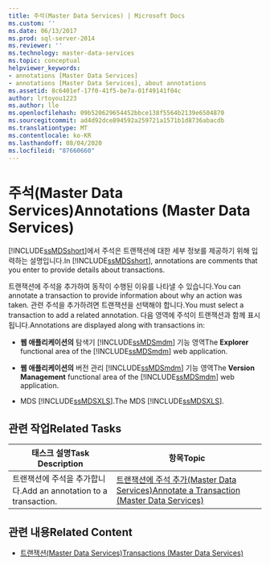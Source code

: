 ```yaml
---
title: 주석(Master Data Services) | Microsoft Docs
ms.custom: ''
ms.date: 06/13/2017
ms.prod: sql-server-2014
ms.reviewer: ''
ms.technology: master-data-services
ms.topic: conceptual
helpviewer_keywords:
- annotations [Master Data Services]
- annotations [Master Data Services], about annotations
ms.assetid: 8c6401ef-17f0-41f5-be7a-01f49141f04c
author: lrtoyou1223
ms.author: lle
ms.openlocfilehash: 09b520629654452bbce138f5564b2139e6504870
ms.sourcegitcommit: ad4d92dce894592a259721a1571b1d8736abacdb
ms.translationtype: MT
ms.contentlocale: ko-KR
ms.lasthandoff: 08/04/2020
ms.locfileid: "87660660"
---
```

# <a name="annotations-master-data-services"></a><span data-ttu-id="e529b-102">주석(Master Data Services)</span><span class="sxs-lookup"><span data-stu-id="e529b-102">Annotations (Master Data Services)</span></span>
  <span data-ttu-id="e529b-103">[!INCLUDE[ssMDSshort](../includes/ssmdsshort-md.md)]에서 주석은 트랜잭션에 대한 세부 정보를 제공하기 위해 입력하는 설명입니다.</span><span class="sxs-lookup"><span data-stu-id="e529b-103">In [!INCLUDE[ssMDSshort](../includes/ssmdsshort-md.md)], annotations are comments that you enter to provide details about transactions.</span></span>  
  
 <span data-ttu-id="e529b-104">트랜잭션에 주석을 추가하여 동작이 수행된 이유를 나타낼 수 있습니다.</span><span class="sxs-lookup"><span data-stu-id="e529b-104">You can annotate a transaction to provide information about why an action was taken.</span></span> <span data-ttu-id="e529b-105">관련 주석을 추가하려면 트랜잭션을 선택해야 합니다.</span><span class="sxs-lookup"><span data-stu-id="e529b-105">You must select a transaction to add a related annotation.</span></span> <span data-ttu-id="e529b-106">다음 영역에 주석이 트랜잭션과 함께 표시됩니다.</span><span class="sxs-lookup"><span data-stu-id="e529b-106">Annotations are displayed along with transactions in:</span></span>  
  
-   <span data-ttu-id="e529b-107">**웹 애플리케이션의** 탐색기 [!INCLUDE[ssMDSmdm](../includes/ssmdsmdm-md.md)] 기능 영역</span><span class="sxs-lookup"><span data-stu-id="e529b-107">The **Explorer** functional area of the [!INCLUDE[ssMDSmdm](../includes/ssmdsmdm-md.md)] web application.</span></span>  
  
-   <span data-ttu-id="e529b-108">**웹 애플리케이션의** 버전 관리 [!INCLUDE[ssMDSmdm](../includes/ssmdsmdm-md.md)] 기능 영역</span><span class="sxs-lookup"><span data-stu-id="e529b-108">The **Version Management** functional area of the [!INCLUDE[ssMDSmdm](../includes/ssmdsmdm-md.md)] web application.</span></span>  
  
-   <span data-ttu-id="e529b-109">MDS [!INCLUDE[ssMDSXLS](../includes/ssmdsxls-md.md)].</span><span class="sxs-lookup"><span data-stu-id="e529b-109">The MDS [!INCLUDE[ssMDSXLS](../includes/ssmdsxls-md.md)].</span></span>  
  
## <a name="related-tasks"></a><span data-ttu-id="e529b-110">관련 작업</span><span class="sxs-lookup"><span data-stu-id="e529b-110">Related Tasks</span></span>  
  
|<span data-ttu-id="e529b-111">태스크 설명</span><span class="sxs-lookup"><span data-stu-id="e529b-111">Task Description</span></span>|<span data-ttu-id="e529b-112">항목</span><span class="sxs-lookup"><span data-stu-id="e529b-112">Topic</span></span>|  
|----------------------|-----------|  
|<span data-ttu-id="e529b-113">트랜잭션에 주석을 추가합니다.</span><span class="sxs-lookup"><span data-stu-id="e529b-113">Add an annotation to a transaction.</span></span>|[<span data-ttu-id="e529b-114">트랜잭션에 주석 추가&#40;Master Data Services&#41;</span><span class="sxs-lookup"><span data-stu-id="e529b-114">Annotate a Transaction &#40;Master Data Services&#41;</span></span>](annotate-a-transaction-master-data-services.md)|  
  
## <a name="related-content"></a><span data-ttu-id="e529b-115">관련 내용</span><span class="sxs-lookup"><span data-stu-id="e529b-115">Related Content</span></span>  
  
-   [<span data-ttu-id="e529b-116">트랜잭션&#40;Master Data Services&#41;</span><span class="sxs-lookup"><span data-stu-id="e529b-116">Transactions &#40;Master Data Services&#41;</span></span>](../../2014/master-data-services/transactions-master-data-services.md)  
  
  
